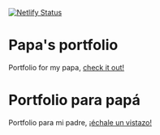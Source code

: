 [![Netlify Status](https://api.netlify.com/api/v1/badges/bf7c3fb3-9461-4a6f-9516-608d1f4596c2/deploy-status)](https://app.netlify.com/sites/cristobal/deploys)

# Papa's portfolio

Portfolio for my papa, [check it out!][url]

# Portfolio para papá

Portfolio para mi padre, [¡échale un vistazo!][url]

[url]: https://cristobal.netlify.app/
